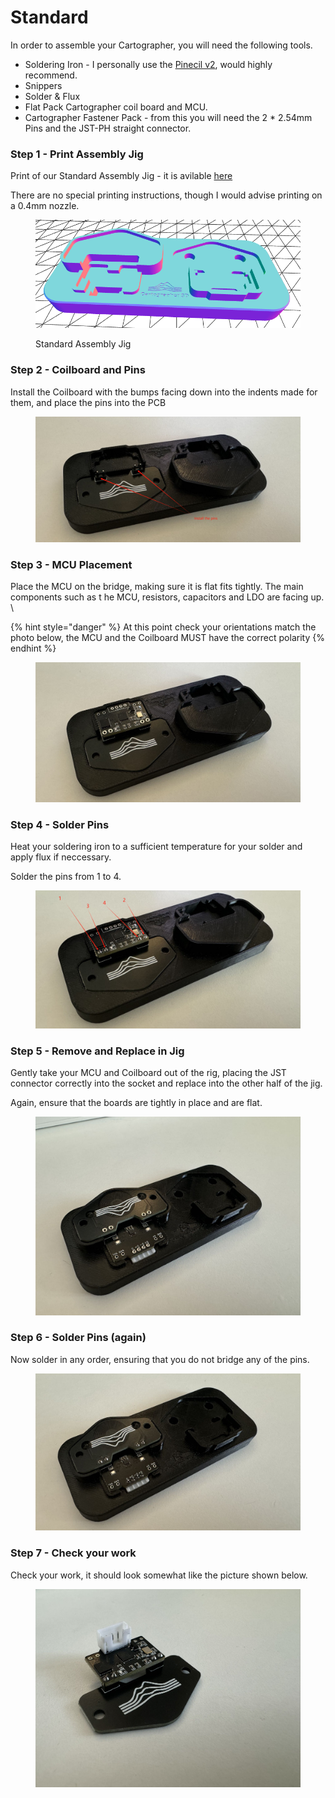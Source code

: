 # Standard

In order to assemble your Cartographer, you will need the following tools.&#x20;

* Soldering Iron - I personally use the [Pinecil v2](https://pine64.com/product/pinecil-smart-mini-portable-soldering-iron/), would highly recommend.
* Snippers&#x20;
* Solder & Flux
* Flat Pack Cartographer coil board and MCU.&#x20;
* Cartographer Fastener Pack - from this you will need the 2 \* 2.54mm Pins and the JST-PH straight connector.&#x20;

### Step 1  - Print Assembly Jig

Print of our Standard Assembly Jig - it is avilable [here ](https://github.com/Cartographer3D/cartographer-klipper/blob/master/assembly%20jig/Cartographer%20Standard%20-%20Assembly%20Jig.stl)

There are no special printing instructions, though I would advise printing on a 0.4mm nozzle.&#x20;

<figure><img src="../../.gitbook/assets/image (62).png" alt=""><figcaption><p>Standard Assembly Jig</p></figcaption></figure>

### Step 2 - Coilboard and Pins

Install the Coilboard with the bumps facing down into the indents made for them, and place the pins into the PCB

<figure><img src="../../.gitbook/assets/image (63).png" alt=""><figcaption></figcaption></figure>

### Step 3 - MCU Placement&#x20;

Place the MCU on the bridge, making sure it is flat fits tightly. The main components such as t he MCU, resistors, capacitors and LDO are facing up. \


{% hint style="danger" %}
At this point check your orientations match the photo below, the MCU and the Coilboard MUST have the correct polarity
{% endhint %}

<figure><img src="../../.gitbook/assets/image (65).png" alt=""><figcaption></figcaption></figure>

### Step 4 - Solder Pins

Heat your soldering iron to a sufficient temperature for your solder and apply flux if neccessary.&#x20;

Solder the pins from 1 to 4.&#x20;

<figure><img src="../../.gitbook/assets/image (66).png" alt=""><figcaption></figcaption></figure>

### Step 5 - Remove and Replace in Jig

Gently take your MCU and Coilboard out of the rig, placing the JST connector correctly into the socket and replace into the other half of the jig.&#x20;

Again, ensure that the boards are tightly in place and are flat.

<figure><img src="../../.gitbook/assets/25dca0d6e2ba7b12a77800f8d6681c5.jpg" alt=""><figcaption></figcaption></figure>

### Step 6 - Solder Pins (again)

Now solder in any order, ensuring that you do not bridge any of the pins.&#x20;

<figure><img src="../../.gitbook/assets/image (67).png" alt=""><figcaption></figcaption></figure>

### Step 7 - Check your work

Check your work, it should look somewhat like the picture shown below.&#x20;

<figure><img src="../../.gitbook/assets/b4a469beffec7552277701ea6bc6855.jpg" alt=""><figcaption></figcaption></figure>
